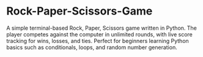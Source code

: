 # Rock-Paper-Scissors-Game
A simple terminal-based Rock, Paper, Scissors game written in Python. The player competes against the computer in unlimited rounds, with live score tracking for wins, losses, and ties. Perfect for beginners learning Python basics such as conditionals, loops, and random number generation.
